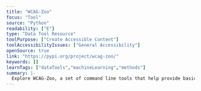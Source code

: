 ```yaml
---
title: "WCAG-Zoo"
focus: "Tool"
source: "Python"
readability: ["E"]
type: "Data Tool Resource"
toolPurpose: ["Create Accessible Content"]
toolAccessibilityIssues: ["General Accessibility"]
openSource: true
link: "https://pypi.org/project/wcag-zoo/"
keywords: []
learnTags: ["dataTools","machineLearning","methods"]
summary: |-
  Explore WCAG-Zoo, a set of command line tools that help provide basic validation of HTML against the accessibility guidelines laid out by the W3C Web Content Accessibility Guidelines 2.0. 
---
```


